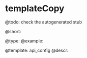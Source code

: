 templateCopy
=============

@todo:
	check the autogenerated stub


@short:
	

@type: 
@example:


@template:	api_config
@descr:


